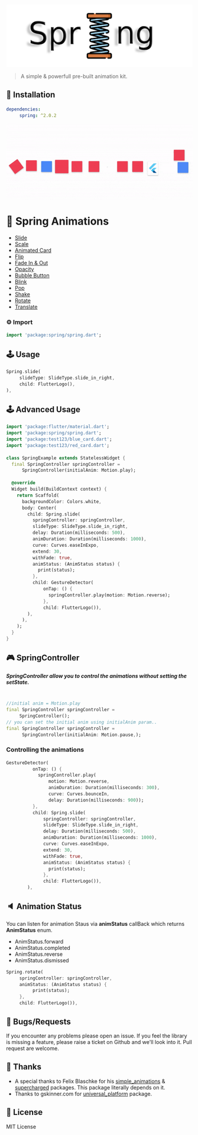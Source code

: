 ![Spring Logo](https://github.com/KaushickSArgekar/spring/blob/master/assets/logo.jpg?raw=true "Spring Logo")

> A simple & powerfull pre-built animation kit.



## 🔨 Installation
```yaml
dependencies:
     spring: ^2.0.2
```

 ![simple_fade](https://github.com/KaushickSArgekar/spring/blob/master/assets/spring_main.gif?raw=true)





# 🎥 Spring Animations

- [Slide](example/slide.md)
- [Scale](example/scale.md)
- [Animated Card](example/animated_card.md)
- [Flip](example/flip.md)
- [Fade In & Out](example/fade_in_out.md)
- [Opacity](example/opacity.md)
-  [Bubble Button](example/bubble_button.md)
-  [Blink](example/blink.md)
-  [Pop](example/pop.md)
-  [Shake](example/shake.md)
-  [Rotate](example/rotate.md)
-  [Translate](example/translate.md)

### ⚙ Import

```dart
import 'package:spring/spring.dart';
```

## 🕹️ Usage
```dart
Spring.slide(
     slideType: SlideType.slide_in_right,
     child: FlutterLogo(),
),
```

## 🕹️  Advanced Usage
```dart
import 'package:flutter/material.dart';
import 'package:spring/spring.dart';
import 'package:test123/blue_card.dart';
import 'package:test123/red_card.dart';

class SpringExample extends StatelessWidget {
  final SpringController springController =
      SpringController(initialAnim: Motion.play);

  @override
  Widget build(BuildContext context) {
    return Scaffold(
      backgroundColor: Colors.white,
      body: Center(
        child: Spring.slide(
          springController: springController,
          slideType: SlideType.slide_in_right,
          delay: Duration(milliseconds: 500),
          animDuration: Duration(milliseconds: 1000),
          curve: Curves.easeInExpo,
          extend: 30,
          withFade: true,
          animStatus: (AnimStatus status) {
            print(status);
          },
          child: GestureDetector(
              onTap: () {
                springController.play(motion: Motion.reverse);
              },
              child: FlutterLogo()),
        ),
      ),
    );
  }
}
```

## 🎮 SpringController

##### SpringController allow you to control the animations without setting the setState.

```dart

//initial anim = Motion.play
final SpringController springController =
     SpringController(); 
// you can set the initial anim using initialAnim param..
final SpringController springController =
      SpringController(initialAnim: Motion.pause,);
```

### Controlling the animations

```dart
GestureDetector(
          onTap: () {
            springController.play(
                motion: Motion.reverse,
                animDuration: Duration(milliseconds: 300),
                curve: Curves.bounceIn,
                delay: Duration(milliseconds: 900));
          },
          child: Spring.slide(
              springController: springController,
              slideType: SlideType.slide_in_right,
              delay: Duration(milliseconds: 500),
              animDuration: Duration(milliseconds: 1000),
              curve: Curves.easeInExpo,
              extend: 30,
              withFade: true,
              animStatus: (AnimStatus status) {
                print(status);
              },
              child: FlutterLogo()),
        ),
```

## 🔈 Animation Status

 You can listen for animation Staus via **animStatus** callBack
 which returns **AnimStatus** enum.

 - AnimStatus.forward
 - AnimStatus.completed
 - AnimStatus.reverse
 - AnimStatus.dismissed
  
```dart
Spring.rotate(
     springController: springController,
     animStatus: (AnimStatus status) {
          print(status);
     },
     child: FlutterLogo()),

```


## 🐞 Bugs/Requests

If you encounter any problems please open an issue. If you feel the library is missing a feature, please raise a ticket on Github and we'll look into it. Pull request are welcome.

## 🙏 Thanks

- A special thanks to Felix Blaschke for his [simple_animations](https://pub.dev/packages/simple_animations) & [supercharged](https://pub.dev/packages/supercharged) packages. This package literally depends on it.
- Thanks to gskinner.com for [universal_platform](https://pub.dev/packages/universal_platform) package.


## 📃 License

MIT License
